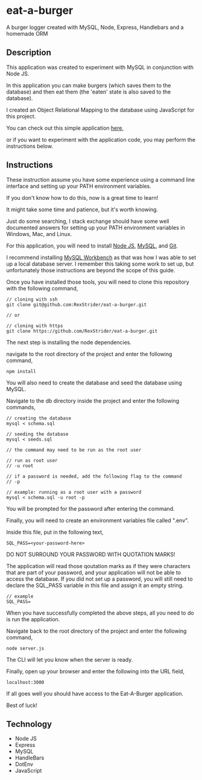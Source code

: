 # eat-a-burger

A burger logger created with MySQL, Node, Express, Handlebars and a homemade ORM

## Description

This application was created to experiment with MySQL in conjunction with Node JS.

In this application you can make burgers (which saves them to the database) and then eat them (the 'eaten' state is also saved to the database).

I created an Object Relational Mapping to the database using JavaScript for this project.

You can check out this simple application [here](https://eat-a-burger42.herokuapp.com/),

or if you want to experiment with the application code, you may perform the instructions below.

## Instructions

These instruction assume you have some experience using a command line interface and setting up your PATH environment variables.

If you don't know how to do this, now is a great time to learn!

It might take some time and patience, but it's worth knowing.

Just do some searching, I stack exchange should have some well documented answers for setting up your PATH environment variables in Windows, Mac, and Linux.

For this application, you will need to install [Node JS](https://nodejs.org/en/download/), [MySQL](https://www.mysql.com/downloads/), and [Git](https://git-scm.com/downloads).

I recommend installing [MySQL Workbench](https://www.mysql.com/products/workbench/) as that was how I was able to set up a local database server. I remember this taking some work to set up, but unfortunately those instructions are beyond the scope of this guide.

Once you have installed those tools, you will need to clone this repository with the following command,

```
// cloning with ssh
git clone git@github.com:RexStrider/eat-a-burger.git

// or

// cloning with https
git clone https://github.com/RexStrider/eat-a-burger.git
```

The next step is installing the node dependencies.

navigate to the root directory of the project and enter the following command,

```
npm install
```

You will also need to create the database and seed the database using MySQL.

Navigate to the db directory inside the project and enter the following commands,

```
// creating the database
mysql < schema.sql

// seeding the database
mysql < seeds.sql

// the command may need to be run as the root user

// run as root user
// -u root

// if a password is needed, add the following flag to the command
// -p

// example: running as a root user with a password
mysql < schema.sql -u root -p
```

You will be prompted for the password after entering the command.

Finally, you will need to create an environment variables file called ".env".

Inside this file, put in the following text,

```
SQL_PASS=<your-password-here>
```

DO NOT SURROUND YOUR PASSWORD WITH QUOTATION MARKS!

The application will read those qoutation marks as if they were characters that are part of your password, and your application will not be able to access the database. If you did not set up a password, you will still need to declare the SQL_PASS variable in this file and assign it an empty string.

```
// example
SQL_PASS=
```

When you have successfully completed the above steps, all you need to do is run the application.

Navigate back to the root directory of the project and enter the following command,

```
node server.js
```

The CLI will let you know when the server is ready.

Finally, open up your browser and enter the following into the URL field,

```
localhost:3000
```

If all goes well you should have access to the Eat-A-Burger application.

Best of luck!

## Technology

 - Node JS
 - Express
 - MySQL
 - HandleBars
 - DotEnv
 - JavaScript
